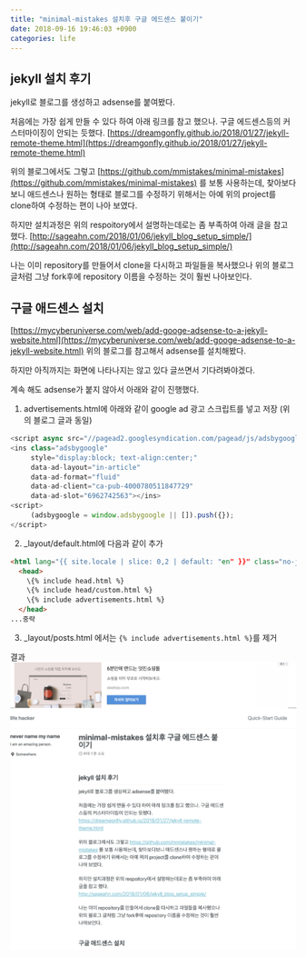 ```yaml
---
title: "minimal-mistakes 설치후 구글 에드센스 붙이기"
date: 2018-09-16 19:46:03 +0900
categories: life
---
```


## jekyll 설치 후기
jekyll로 블로그를 생성하고 adsense를 붙여봤다.

처음에는 가장 쉽게 만들 수 있다 하여 아래 링크를 참고 했으나. 구글 에드센스등의 커스터마이징이 안되는 듯했다.
[https://dreamgonfly.github.io/2018/01/27/jekyll-remote-theme.html](https://dreamgonfly.github.io/2018/01/27/jekyll-remote-theme.html)

위의 블로그에서도 그렇고 [https://github.com/mmistakes/minimal-mistakes](https://github.com/mmistakes/minimal-mistakes) 를 보통 사용하는데,
찾아보다보니 애드센스나 원하는 형태로 블로그를 수정하기 위해서는 아예 위의 project를 clone하여 수정하는 편이 나아 보였다.

하지만 설치과정은 위의 respoitory에서 설명하는데로는 좀 부족하여 아래 글을 참고 했다.
[http://sageahn.com/2018/01/06/jekyll_blog_setup_simple/](http://sageahn.com/2018/01/06/jekyll_blog_setup_simple/)

나는 이미 repository를 만들어서 clone을 다시하고 파일들을 복사했으나 위의 블로그 글처럼 그냥 fork후에 repository 이름을 수정하는 것이 훨씬 나아보인다.

## 구글 애드센스 설치
[https://mycyberuniverse.com/web/add-googe-adsense-to-a-jekyll-website.html](https://mycyberuniverse.com/web/add-googe-adsense-to-a-jekyll-website.html)
위의 블로그를 참고해서 adsense를 설치해봤다.

하지만 아직까지는 화면에 나타나지는 않고 있다 글쓰면서 기다려봐야겠다.

계속 해도 adsense가 붙지 않아서 아래와 같이 진행했다.

1. advertisements.html에 아래와 같이 google ad 광고 스크립트를 넣고 저장 (위의 블로그 글과 동일)
```javascript
<script async src="//pagead2.googlesyndication.com/pagead/js/adsbygoogle.js"></script>
<ins class="adsbygoogle"
     style="display:block; text-align:center;"
     data-ad-layout="in-article"
     data-ad-format="fluid"
     data-ad-client="ca-pub-4000780511847729"
     data-ad-slot="6962742563"></ins>
<script>
     (adsbygoogle = window.adsbygoogle || []).push({});
</script>
```
2. _layout/default.html에 다음과 같이 추가
``` html
<html lang="{{ site.locale | slice: 0,2 | default: "en" }}" class="no-js">
  <head>
    \{% include head.html %}
    \{% include head/custom.html %}
    \{% include advertisements.html %}
  </head>
...중략
```

3. _layout/posts.html 에서는 ```{% include advertisements.html %}```를 제거

결과
![adsense result](/images/adsense_result.png)
